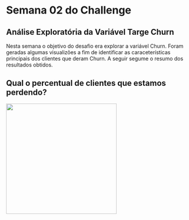 # Semana 02 do Challenge

## Análise Exploratória da Variável Targe Churn

Nesta semana o objetivo do desafio era explorar a variável Churn. Foram geradas algumas visualizões a fim de identificar as caraceterísticas principais dos clientes que deram Churn. A seguir segume o resumo dos resultados obtidos.

## Qual o percentual de clientes que estamos perdendo?

<div align="left">
<img src="https://i.imgur.com/KXCdtRD.png" width="300px" />
</div>


